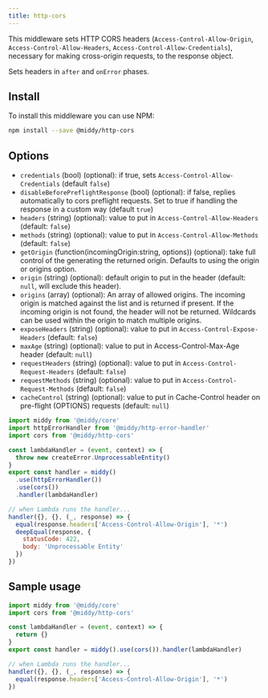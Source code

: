 ```yaml
---
title: http-cors
---
```


This middleware sets HTTP CORS headers (`Access-Control-Allow-Origin`, `Access-Control-Allow-Headers`, `Access-Control-Allow-Credentials`), necessary for making cross-origin requests, to the response object.

Sets headers in `after` and `onError` phases.

## Install

To install this middleware you can use NPM:

```bash npm2yarn
npm install --save @middy/http-cors
```

## Options

- `credentials` (bool) (optional): if true, sets `Access-Control-Allow-Credentials` (default `false`)
- `disableBeforePreflightResponse` (bool) (optional): if false, replies automatically to cors preflight requests. Set to true if handling the response in a custom way (default `true`)
- `headers` (string) (optional): value to put in `Access-Control-Allow-Headers` (default: `false`)
- `methods` (string) (optional): value to put in `Access-Control-Allow-Methods` (default: `false`)
- `getOrigin` (function(incomingOrigin:string, options)) (optional): take full control of the generating the returned origin. Defaults to using the origin or origins option.
- `origin` (string) (optional): default origin to put in the header (default: `null`, will exclude this header).
- `origins` (array) (optional): An array of allowed origins. The incoming origin is matched against the list and is returned if present. If the incoming origin is not found, the header will not be returned. Wildcards can be used within the origin to match multiple origins.
- `exposeHeaders` (string) (optional): value to put in `Access-Control-Expose-Headers` (default: `false`)
- `maxAge` (string) (optional): value to put in Access-Control-Max-Age header (default: `null`)
- `requestHeaders` (string) (optional): value to put in `Access-Control-Request-Headers` (default: `false`)
- `requestMethods` (string) (optional): value to put in `Access-Control-Request-Methods` (default: `false`)
- `cacheControl` (string) (optional): value to put in Cache-Control header on pre-flight (OPTIONS) requests (default: `null`)

```javascript
import middy from '@middy/core'
import httpErrorHandler from '@middy/http-error-handler'
import cors from '@middy/http-cors'

const lambdaHandler = (event, context) => {
  throw new createError.UnprocessableEntity()
}
export const handler = middy()
  .use(httpErrorHandler())
  .use(cors())
  .handler(lambdaHandler)

// when Lambda runs the handler...
handler({}, {}, (_, response) => {
  equal(response.headers['Access-Control-Allow-Origin'], '*')
  deepEqual(response, {
    statusCode: 422,
    body: 'Unprocessable Entity'
  })
})
```

## Sample usage

```javascript
import middy from '@middy/core'
import cors from '@middy/http-cors'

const lambdaHandler = (event, context) => {
  return {}
}
export const handler = middy().use(cors()).handler(lambdaHandler)

// when Lambda runs the handler...
handler({}, {}, (_, response) => {
  equal(response.headers['Access-Control-Allow-Origin'], '*')
})
```
